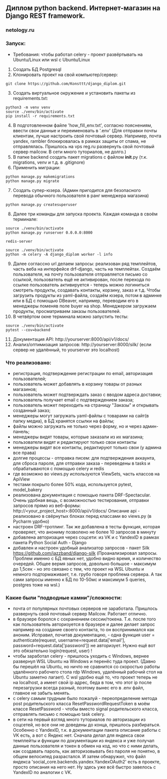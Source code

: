 ## Диплом python backend. Интернет-магазин на Django REST framework.
### netology.ru
### Запуск:
- Требования: чтобы работал celery - проект развёртывать на Ubuntu/Linux или wsl c Ubuntu/Linux
1. Создать БД Postgresql
2. Клонировать проект на свой компьютер/сервер:
```shell
git clone https://github.com/Konsttt/django_diplom.git
```
3. Создать виртуальное окружение и установить пакеты из requirements.txt:
```shell
python3 -m venv venv
source ./venv/bin/activate
pip install -r requirements.txt
```
4. В подготовленном файле 'how_fill_env.txt', согласно пояснениям, ввести свои данные и переименовать в '.env'
(Для отправки почты клиентам, лучше настроить свой почтовый сервер. 
Например, почта yandex, rambler блокировалась в рамках защиты от спама, не отправлялась. 
Пришлось на vps reg.ru развернуть свой почтовый сервер mailcow. В сети много туториалов, не долго.)
5. В папке backend создать пакет migrations с файлом __init__.py (т.к. migrations, venv и т.д. в .gitignore)
6. Применить миграции:
```shell
python manage.py makemigrations
python manage.py migrate
```
7. Создать супер-юзера. 
(Админ пригодится для безопасного перевода обычного пользователя в ранг менеджера магазина)
```shell
python manage.py createsuperuser
```
8. Далее три команды для запуска проекта. Каждая команда в своём терминале:
```shell
source ./venv/bin/activate
python manage.py runserver 0.0.0.0:8000
```
```shell
redis-server
```
```shell
source ./venv/bin/activate
python -m celery -A django_diplom worker -l info
```
9. Далее соглассно url делаем запросы: реализован ряд темплейтов, часть веба на интерфейсе drf-django, часть 
на темплейтах. Создаём пользователя, на почту пользователя отправляется письмо со ссылкой, 
пользователь ещё не активирован, после перехода по ссылке пользователь активируется - 
теперь можно логиниться смотреть продукты, создавать контакты, корзину, заказ и т.д.
Чтобы загрузить продукты из yaml-файла, создаём юзера, потом в админке или в БД с помощью DBeaver, например,
переводим его в менеджеры поменяв поле buyer на shop. Менеджером загружаем продукты, просматриваем заказы пользователей. 
10. В четвёртом окне терминала можно запустить тесты:
```shell
source ./venv/bin/activate
pytest --cov=backend
```
11. Документация API: http://yourserver:8000/api/v1/docs/
12. Анализ/оптимизация запросов: http://yourserver:8000/silk/
    (если сервер не удалённый, то yourserver это localhost)

### Что реализовано:
- регистрация, подтверждение регистрации по email, авторизация пользователей;
- пользователь может добавлять в корзину товары от разных магазинов;
- пользователь может подтверждать заказ с вводом адреса доставки;
- пользователь получает email с подтверждением заказа;
- пользователь может переходить на страницу "Заказы" и открывать созданный заказ;
- менеджеры могут загружать yaml-файлы с товарами на сайт(в папку медиа), в БД хранятся ссылки на файлы;
- файлы можно загружать не только через форму, но и через админ-панель;
- менеджеры видят товары, которые заказали из их магазина;
- пользователи видят и редактируют только свои контакты
- менеджеры видят все контакты, редактируют только свои (у админа все права)
- долгие процессы - отправка писем: для подтверждения аккаунта, для сброса пароля, 
для отправки заказа - переведены в tasks и обрабатываются с помощью celery и redis
- где возможно во views.py используются ViewSets, часть классов на ApiView
- тестами покрыто более 50% кода, используется pytest, model_bakery
- реализована документация с помощью пакета DRF-Spectacular. Очень удобная вещь, с возможностью тестирования, 
отправки запросов прямо из веб-формы: http://<your_project_host>:8000/api/v1/docs/
Описание api - реализовано в свёрнутых блоках перед классами во views.py (в Pycharm удобно) 
- настроен DRF-тротлинг. Так же добавлена в тесты функция, которая проверяет, 
что анониму позволено не более 10 запросов в минуту
- добавлена авторизация через соцсети: из VK и с YandexID в рамках пакета Python Social Auth - Django
- добавлен и настроен удобный анализатор запросов - пакет Silk https://github.com/jazzband/django-silk
  (Проанализировал запросы. Проблем именно с БД явных нет, удобно видно время, и количество очередей. 
Общее вермя запросов, довольно большое - максимум до 1,5сек - но это связано с тем, что проект на WSL Ubuntu и 
немного подтормаживает, т.е. грубо говоря проблема сервера. А так сами запросы именно к БД по 10-50мс 
и максимум 5 queries, postgres тоже на wsl.)


### Какие были "подводные камни"/сложности:
- почта от популярных почтовых серверов не заработала. 
Пришлось развернуть свой почтовый сервер Mailcow. Работает отлично.
- в браузере боролся с сохранением сессии/токена. Т.е. после того как пользователь авторизуется в браузере 
и далее делает запрос например на создание своего контакта, то он воспринимался как аноним. Исправил, 
почитав документацию, - одна функция 
user = authenticate(request, username=request.data['email'], password=request.data['password']) не авторизует. 
Нужно ещё вот это обязательно login(request, user) !
- чтобы заработал celery - пришлось уходить с Windows, вернее развернул WSL Ubuntu на Windows и перенёс туда проект.
  (Давно бы перешёл на Ubuntu, но ничто не сравнится со скоростью работы удалённого рабочего стола rdp Windows, 
удалённый рабочий стол на Ubuntu заметно лагает). С wsl удобно ещё то, что проект теперь не на localhost, а имеет свой
ip адрес, беда в том, что этот ip после перезагрузки всегда разный, поэтому вынес его в .env файл, главное не забыть менять.
- c celery самым трудным было пожалуй - переопределение метода post родительского класса ResetPasswordRequestToken в 
моём классе ResetPassword - чтобы вместо signal родительского класса, отправлять письмо с помощью task celery.
- в сети на первый взгляд много туториалов по авторизации из соцсетей, но все они не доведены до конца, пришлось разбираться. 
Особенно с YandexID, т.к. в документации пакета описание работы с VK есть, а вот с Яндекс нет. 
Сначала делал для яндекса свои темплейты и функции по документации из яндекса и уже получал данные пользователя 
и токен в обмен на код, но что с ними делать, как создавать пароль, как авторизовывать без пароля не понятно, 
в общем велосипед разрастался. И затем обнаружил, что файл яндекса 'social_core.backends.yandex.YandexOAuth2' 
есть в проекте, просто описания на него нет. Ну здесь уже всё быстро завелось с YandexID по аналогии с VK.
